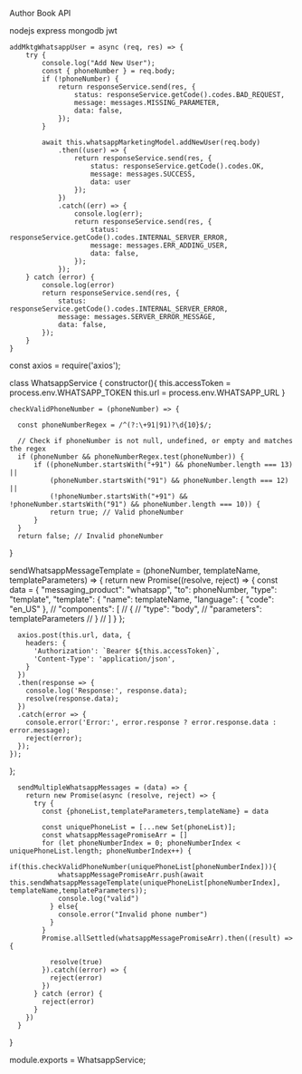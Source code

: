 Author Book API

nodejs express mongodb jwt

    addMktgWhatsappUser = async (req, res) => {
        try {
            console.log("Add New User");
            const { phoneNumber } = req.body;
            if (!phoneNumber) {
                return responseService.send(res, {
                    status: responseService.getCode().codes.BAD_REQUEST,
                    message: messages.MISSING_PARAMETER,
                    data: false,
                });
            }

            await this.whatsappMarketingModel.addNewUser(req.body)
                .then((user) => {
                    return responseService.send(res, {
                        status: responseService.getCode().codes.OK,
                        message: messages.SUCCESS,
                        data: user
                    });
                })
                .catch((err) => {
                    console.log(err);
                    return responseService.send(res, {
                        status: responseService.getCode().codes.INTERNAL_SERVER_ERROR,
                        message: messages.ERR_ADDING_USER,
                        data: false,
                    });
                });
        } catch (error) {
            console.log(error)
            return responseService.send(res, {
                status: responseService.getCode().codes.INTERNAL_SERVER_ERROR,
                message: messages.SERVER_ERROR_MESSAGE,
                data: false,
            });
        }
    }

const axios = require('axios');

class WhatsappService {
    constructor(){
        this.accessToken = process.env.WHATSAPP_TOKEN
        this.url = process.env.WHATSAPP_URL
    }

    checkValidPhoneNumber = (phoneNumber) => {
     
      const phoneNumberRegex = /^(?:\+91|91)?\d{10}$/;
  
      // Check if phoneNumber is not null, undefined, or empty and matches the regex
      if (phoneNumber && phoneNumberRegex.test(phoneNumber)) {
          if ((phoneNumber.startsWith("+91") && phoneNumber.length === 13) || 
              (phoneNumber.startsWith("91") && phoneNumber.length === 12) ||
              (!phoneNumber.startsWith("+91") && !phoneNumber.startsWith("91") && phoneNumber.length === 10)) {
              return true; // Valid phoneNumber
          }
      }
      return false; // Invalid phoneNumber
  }
  

  sendWhatsappMessageTemplate = (phoneNumber, templateName, templateParameters) => {
    return new Promise((resolve, reject) => {
      const data = {
        "messaging_product": "whatsapp",
        "to": phoneNumber,
        "type": "template",
        "template": {
          "name": templateName,
          "language": {
            "code": "en_US" 
          },
          // "components": [
          //   {
          //     "type": "body",
          //     "parameters": templateParameters 
          //   }
          // ]
        }
      };
  
      axios.post(this.url, data, {
        headers: {
          'Authorization': `Bearer ${this.accessToken}`,
          'Content-Type': 'application/json',
        }
      })
      .then(response => {
        console.log('Response:', response.data);
        resolve(response.data);
      })
      .catch(error => {
        console.error('Error:', error.response ? error.response.data : error.message);
        reject(error);
      });
    });
  };
  
  
      sendMultipleWhatsappMessages = (data) => {
        return new Promise(async (resolve, reject) => {
          try {
            const {phoneList,templateParameters,templateName} = data
           
            const uniquePhoneList = [...new Set(phoneList)];
            const whatsappMessagePromiseArr = []
            for (let phoneNumberIndex = 0; phoneNumberIndex < uniquePhoneList.length; phoneNumberIndex++) {
              if(this.checkValidPhoneNumber(uniquePhoneList[phoneNumberIndex])){
                whatsappMessagePromiseArr.push(await this.sendWhatsappMessageTemplate(uniquePhoneList[phoneNumberIndex], templateName,templateParameters));
                console.log("valid")
              } else{
                console.error("Invalid phone number")
              }
            }
            Promise.allSettled(whatsappMessagePromiseArr).then((result) => {
          
              resolve(true)
            }).catch((error) => {
              reject(error)
            })
          } catch (error) {
            reject(error)
          }
        })
      }
}

module.exports = WhatsappService;
